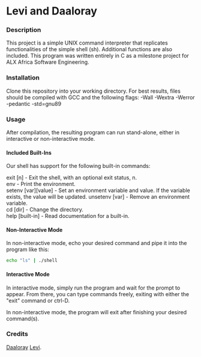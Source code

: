 # Levi and Daaloray

### Description
   This project is a simple UNIX command interpreter that replicates functionalities of the simple shell (sh). Additional functions are also included. This program was written entirely in C as a milestone project for ALX Africa Software Engineering.

### Installation
Clone this repository into your working directory. For best results, files should be compiled with GCC and the following flags: -Wall -Wextra -Werror -pedantic -std=gnu89


### Usage
After compilation, the resulting program can run stand-alone, either in interactive or non-interactive mode.

#### Included Built-Ins
Our shell has support for the following built-in commands:

exit [n]            - Exit the shell, with an optional exit status, n.                                          
env                 - Print the environment.                                                                    
setenv [var][value] - Set an environment variable and value. If the variable exists, the value will be updated. 
unsetenv [var]      - Remove an environment variable.                                                           
cd [dir]            - Change the directory.                                                                     
help [built-in]     - Read documentation for a built-in.

#### Non-Interactive Mode
In non-interactive mode, echo your desired command and pipe it into the program like this:

```sh
echo "ls" | ./shell
```

#### Interactive Mode
In interactive mode, simply run the program and wait for the prompt to appear. From there, you can type commands freely, exiting with either the "exit" command or ctrl-D.

In non-interactive mode, the program will exit after finishing your desired command(s).

                                                        


### Credits
 [Daaloray](https://github.com/Daaloray) 
 [Levi](https://github.com/fabulous).
